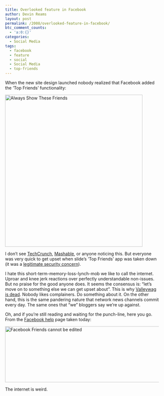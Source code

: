 ```yaml
---
title: Overlooked feature in Facebook
author: Devin Reams
layout: post
permalink: /2008/overlooked-feature-in-facebook/
btc_comment_counts:
  - 'a:0:{}'
categories:
  - Social Media
tags:
  - facebook
  - feature
  - social
  - Social Media
  - top-friends
---
```

When the new site design launched nobody realized that Facebook added the &#8216;Top Friends&#8217; functionality:

[<img src="http://farm4.static.flickr.com/3022/3029018760_ca4e13604b.jpg" width="450" height="497" alt="Always Show These Friends" />][1]

I don&#8217;t see [TechCrunch][2], [Mashable][3], or anyone noticing this. But everyone was very quick to get upset when slide&#8217;s &#8216;Top Friends&#8217; app was taken down (it was a [legitimate security concern][4]).

I hate this short-term-memory-loss-lynch-mob we like to call the internet. Uproar and knee jerk reactions over perfectly understandable non-issues. But no praise for the good anyone does. It seems the consensus is: &#8220;let&#8217;s move on to something else we can get upset about&#8221;. This is why [Valleywag is dead][5]. Nobody likes complainers. Do something about it. On the other hand, this is the same pandering nature that network news channels commit every day. The same ones that &#8220;we&#8221; bloggers say we&#8217;re up against.

Oh, and if you&#8217;re still reading and waiting for the punch-line, here you go. From the [Facebook help][6] page taken today:

[<img src="http://farm4.static.flickr.com/3290/3029029930_3fe9c81906_o.png" width="577" height="183" alt="Facebook Friends cannot be edited" />][7]

The internet is weird.

 [1]: http://www.flickr.com/photos/devdev/3029018760/ "Always Show These Friends by devinreams, on Flickr"
 [2]: http://www.techcrunch.com/2008/06/26/did-facebook-shut-down-slides-top-friends-how-very-myspace-of-them/
 [3]: http://mashable.com/2008/06/26/top-friends-disappear-facebook/
 [4]: http://news.cnet.com/8301-10784_3-9977762-7.html
 [5]: http://www.bizjournals.com/sanfrancisco/stories/2008/11/10/daily89.html
 [6]: http://www.facebook.com/help.php?hq=friends
 [7]: http://www.flickr.com/photos/devdev/3029029930/ "Facebook Friends cannot be edited by devinreams, on Flickr"